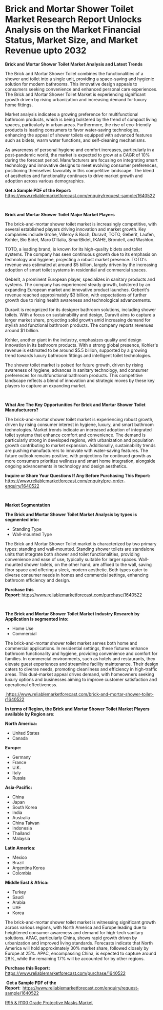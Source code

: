 <p><h1>Brick and Mortar Shower Toilet Market Research Report Unlocks Analysis on the Market Financial Status, Market Size, and Market Revenue upto 2032</h1></p><p><strong>Brick and Mortar Shower Toilet Market Analysis and Latest Trends</strong></p>
<p><p>The Brick and Mortar Shower Toilet combines the functionalities of a shower and toilet into a single unit, providing a space-saving and hygienic solution for modern bathrooms. This innovative design appeals to consumers seeking convenience and enhanced personal care experiences. The Brick and Mortar Shower Toilet Market is experiencing significant growth driven by rising urbanization and increasing demand for luxury home fittings.</p><p>Market analysis indicates a growing preference for multifunctional bathroom products, which is being bolstered by the trend of compact living spaces, particularly in urban areas. Furthermore, the rise of eco-friendly products is leading consumers to favor water-saving technologies, enhancing the appeal of shower toilets equipped with advanced features such as bidets, warm water functions, and self-cleaning mechanisms.</p><p>As awareness of personal hygiene and comfort increases, particularly in a post-pandemic world, the market is expected to grow at a CAGR of 10% during the forecast period. Manufacturers are focusing on integrating smart technology and innovative designs to meet evolving consumer preferences, positioning themselves favorably in this competitive landscape. The blend of aesthetics and functionality continues to drive market growth and adoption across various demographics.</p></p>
<p><strong>Get a Sample PDF of the Report:&nbsp;</strong> <a href="https://www.reliablemarketforecast.com/enquiry/request-sample/1640522?utm_campaign=1141&utm_medium=2&utm_source=Github&utm_content=ia&utm_term=09022025&utm_id=brick-and-mortar-shower-toilet">https://www.reliablemarketforecast.com/enquiry/request-sample/1640522</a></p>
<p>&nbsp;</p>
<p><strong>Brick and Mortar Shower Toilet Major Market Players</strong></p>
<p><p>The brick-and-mortar shower toilet market is increasingly competitive, with several established players driving innovation and market growth. Key companies include Grohe, Villeroy & Boch, Duravit, TOTO, Geberit, Laufen, Kohler, Bio Bidet, Maro D'Italia, SmartBidet, IKAHE, Brondell, and Washloo.</p><p>TOTO, a leading brand, is known for its high-quality bidets and toilet systems. The company has seen continuous growth due to its emphasis on technology and hygiene, projecting a robust market presence. TOTO's revenue was estimated at around $5 billion, largely driven by the increasing adoption of smart toilet systems in residential and commercial spaces.</p><p>Geberit, a prominent European player, specializes in sanitary products and systems. The company has experienced steady growth, bolstered by an expanding European market and innovative product launches. Geberit's revenue reached approximately $3 billion, with expectations of further growth due to rising health awareness and technological advancements.</p><p>Duravit is recognized for its designer bathroom solutions, including shower toilets. With a focus on sustainability and design, Duravit aims to capture a larger market share, projecting solid growth amid increasing demand for stylish and functional bathroom products. The company reports revenues around $1 billion.</p><p>Kohler, another giant in the industry, emphasizes quality and design innovation in its bathroom products. With a strong global presence, Kohler's revenue is estimated to be around $5.5 billion, supported by a growing trend towards luxury bathroom fittings and intelligent toilet technologies.</p><p>The shower toilet market is poised for future growth, driven by rising awareness of hygiene, advances in sanitary technology, and consumer preferences for multifunctional bathroom products. This competitive landscape reflects a blend of innovation and strategic moves by these key players to capture an expanding market.</p></p>
<p>&nbsp;</p>
<p><strong>What Are The Key Opportunities For Brick and Mortar Shower Toilet Manufacturers?</strong></p>
<p><p>The brick-and-mortar shower toilet market is experiencing robust growth, driven by rising consumer interest in hygiene, luxury, and smart bathroom technologies. Market trends indicate an increased adoption of integrated toilet systems that enhance comfort and convenience. The demand is particularly strong in developed regions, with urbanization and population growth contributing to market expansion. Additionally, sustainability trends are pushing manufacturers to innovate with water-saving features. The future outlook remains positive, with projections for continued growth as more consumers prioritize wellness and smart home integration, alongside ongoing advancements in technology and design aesthetics.</p></p>
<p><strong>Inquire or Share Your Questions If Any Before Purchasing This Report:</strong> <a href="https://www.reliablemarketforecast.com/enquiry/pre-order-enquiry/1640522?utm_campaign=1141&utm_medium=2&utm_source=Github&utm_content=ia&utm_term=09022025&utm_id=brick-and-mortar-shower-toilet">https://www.reliablemarketforecast.com/enquiry/pre-order-enquiry/1640522</a></p>
<p>&nbsp;</p>
<p><strong>Market Segmentation</strong></p>
<p><strong>The Brick and Mortar Shower Toilet Market Analysis by types is segmented into:</strong></p>
<p><ul><li>Standing Type</li><li>Wall-mounted Type</li></ul></p>
<p><p>The Brick and Mortar Shower Toilet market is characterized by two primary types: standing and wall-mounted. Standing shower toilets are standalone units that integrate both shower and toilet functionalities, providing convenience and ease of use, typically suitable for larger spaces. Wall-mounted shower toilets, on the other hand, are affixed to the wall, saving floor space and offering a sleek, modern aesthetic. Both types cater to diverse consumer needs in homes and commercial settings, enhancing bathroom efficiency and design.</p></p>
<p><strong>Purchase this Report:&nbsp;</strong><a href="https://www.reliablemarketforecast.com/purchase/1640522?utm_campaign=1141&utm_medium=2&utm_source=Github&utm_content=ia&utm_term=09022025&utm_id=brick-and-mortar-shower-toilet">https://www.reliablemarketforecast.com/purchase/1640522</a></p>
<p>&nbsp;</p>
<p><strong>The Brick and Mortar Shower Toilet Market Industry Research by Application is segmented into:</strong></p>
<p><ul><li>Home Use</li><li>Commercial</li></ul></p>
<p><p>The brick-and-mortar shower toilet market serves both home and commercial applications. In residential settings, these fixtures enhance bathroom functionality and hygiene, providing convenience and comfort for families. In commercial environments, such as hotels and restaurants, they elevate guest experiences and streamline facility maintenance. Their design caters to diverse needs, promoting cleanliness and efficiency in high-traffic areas. This dual-market appeal drives demand, with homeowners seeking luxury options and businesses aiming to improve customer satisfaction and operational effectiveness.</p></p>
<p><a href="https://www.reliablemarketforecast.com/brick-and-mortar-shower-toilet-r1640522?utm_campaign=1141&utm_medium=2&utm_source=Github&utm_content=ia&utm_term=09022025&utm_id=brick-and-mortar-shower-toilet">&nbsp;https://www.reliablemarketforecast.com/brick-and-mortar-shower-toilet-r1640522</a></p>
<p><strong>In terms of Region, the Brick and Mortar Shower Toilet Market Players available by Region are:</strong></p>
<p>
    <p> <strong> North America: </strong>
        <ul>
            <li>United States</li>
            <li>Canada</li>
        </ul>
        </p> 
    <p> <strong> Europe: </strong>
        <ul>
            <li>Germany</li>
            <li>France</li>
            <li>U.K.</li>
            <li>Italy</li>
            <li>Russia</li>
        </ul>
        </p> 
    <p> <strong> Asia-Pacific: </strong>
        <ul>
            <li>China</li>
            <li>Japan</li>
            <li>South Korea</li>
            <li>India</li>
            <li>Australia</li>
            <li>China Taiwan</li>
            <li>Indonesia</li>
            <li>Thailand</li>
            <li>Malaysia</li>
        </ul>
        </p> 
    <p> <strong> Latin America: </strong>
        <ul>
            <li>Mexico</li>
            <li>Brazil</li>
            <li>Argentina Korea</li>
            <li>Colombia</li>
        </ul>
        </p> 
    <p> <strong> Middle East & Africa: </strong>
        <ul>
            <li>Turkey</li>
            <li>Saudi</li>
            <li>Arabia</li>
            <li>UAE</li>
            <li>Korea</li>
        </ul>
    </p>
    </p>
<p><p>The brick-and-mortar shower toilet market is witnessing significant growth across various regions, with North America and Europe leading due to heightened consumer awareness and demand for high-tech sanitary solutions. APAC, particularly China, shows rapid growth driven by urbanization and improved living standards. Forecasts indicate that North America will hold approximately 30% market share, followed closely by Europe at 25%. APAC, encompassing China, is expected to capture around 28%, while the remaining 17% will be accounted for by other regions.</p></p>
<p><strong>Purchase this Report: </strong><a href="https://www.reliablemarketforecast.com/purchase/1640522?utm_campaign=1141&utm_medium=2&utm_source=Github&utm_content=ia&utm_term=09022025&utm_id=brick-and-mortar-shower-toilet">https://www.reliablemarketforecast.com/purchase/1640522</a></p>
<p>&nbsp;<strong>Get a Sample PDF of the Report:&nbsp;&nbsp;</strong><a href="https://www.reliablemarketforecast.com/enquiry/request-sample/1640522?utm_campaign=1141&utm_medium=2&utm_source=Github&utm_content=ia&utm_term=09022025&utm_id=brick-and-mortar-shower-toilet">https://www.reliablemarketforecast.com/enquiry/request-sample/1640522</a></p>
<p><strong></strong></p>
<p><p><a href="https://github.com/FassouRP/Market-Research-Report-List-7/blob/main/r95-r100-grade-protective-masks-market.md?utm_campaign=1141&utm_medium=2&utm_source=Github&utm_content=ia&utm_term=09022025&utm_id=brick-and-mortar-shower-toilet">R95 & R100 Grade Protective Masks Market</a></p></p>